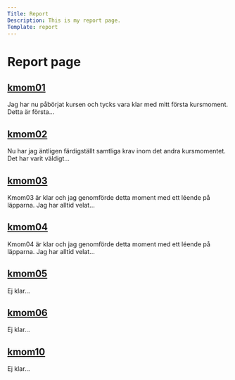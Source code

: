 ```yaml
---
Title: Report
Description: This is my report page.
Template: report
---
```


Report page
==========================
<!-- <hr> -->
<div class="kmom-box a">
    <a href="report/kmom01" class="rubrik"><h2>kmom01</h2></a>
    <p>Jag har nu påbörjat kursen och tycks vara klar med mitt första kursmoment. Detta är första... <br> <a href="report/kmom01"><i class="fas fa-arrow-right"></i></a></p>
</div>

<div class="kmom-box b">
    <a href="report/kmom02"><h2>kmom02</h2></a>
    <p>Nu har jag äntligen färdigställt samtliga krav inom det andra kursmomentet. Det har varit väldigt... <br> <a href="report/kmom02"><i class="fas fa-arrow-right"></i></a></p>
</div>

<div class="kmom-box c">
    <a href="report/kmom03"><h2>kmom03</h2></a>
    <p>Kmom03 är klar och jag genomförde detta moment med ett léende på läpparna. Jag har alltid velat... <br> <a href="report/kmom03"><i class="fas fa-arrow-right"></i></a></p>
</div>

<div class="kmom-box a">
    <a href="report/kmom04"><h2>kmom04</h2></a>
    <p>Kmom04 är klar och jag genomförde detta moment med ett léende på läpparna. Jag har alltid velat... <br> <a href="report/kmom04"><i class="fas fa-arrow-right"></i></a></p>
</div>

<div class="kmom-box b">
    <a href="#"><h2>kmom05</h2></a>
    <p>Ej klar...</p>
</div>

<div class="kmom-box c">
    <a href="#"><h2>kmom06</h2></a>
    <p>Ej klar...</p>
</div>

<div class="kmom-box project">
    <a href="#"><h2>kmom10</h2></a>
    <p>Ej klar...</p>
</div>
